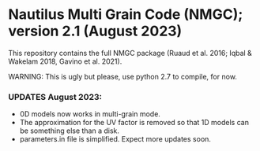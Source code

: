 # Nautilus Multi Grain Code (NMGC); version 2.1 (August 2023)
This repository contains the full NMGC package (Ruaud et al. 2016; Iqbal & Wakelam 2018, Gavino et al. 2021).

WARNING: This is ugly but please, use python 2.7 to compile, for now.

### UPDATES August 2023:
- 0D models now works in multi-grain mode.
- The approximation for the UV factor is removed so that 1D models can be something else than a disk.
- parameters.in file is simplified. Expect more updates soon.